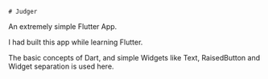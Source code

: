     # Judger

An extremely simple Flutter App.

I had built this app while learning Flutter.

The basic concepts of Dart, and simple Widgets like Text, RaisedButton and Widget separation is used here.
